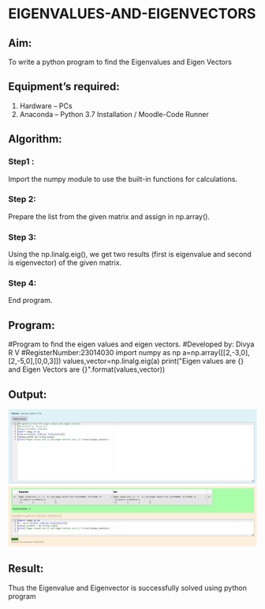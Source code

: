 # EIGENVALUES-AND-EIGENVECTORS
## Aim:
To write a python program to find the Eigenvalues and Eigen Vectors
## Equipment’s required:
1. 	Hardware – PCs
2. 	Anaconda – Python 3.7 Installation / Moodle-Code Runner
## Algorithm:
### Step1 : 
Import the numpy module to use the built-in functions for calculations.
### Step 2:
Prepare the list from the given matrix and assign in np.array(). 
### Step 3:
 Using the np.linalg.eig(),  we get two results (first is eigenvalue and second is eigenvector) of the given matrix.
### Step 4:
End program. 

## Program:
#Program to find the eigen values and eigen vectors.
#Developed by: Divya R V
#RegisterNumber:23014030
import numpy as np
a=np.array([[2,-3,0],[2,-5,0],[0,0,3]])
values,vector=np.linalg.eig(a)
print("Eigen values are {} and Eigen Vectors are {}".format(values,vector))


## Output:

![Alt text](<Screenshot 2023-12-19 113921-1.png>)

## Result:
Thus the Eigenvalue and Eigenvector is successfully solved using python program
